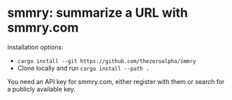# smmry: summarize a URL with smmry.com
Installation options:
- `cargo install --git https://github.com/thezeroalpha/smmry`
- Clone locally and run `cargo install --path .`

You need an API key for smmry.com, either register with them or search for a publicly available key.
